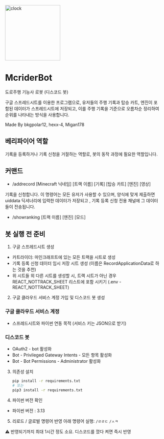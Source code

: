 <img width="180" height="180" alt="clock" src="https://github.com/user-attachments/assets/436dcff9-bd5d-49f5-a6d9-b5df92a73d27" />


# McriderBot
도로주행 기능사 로봇 (디스코드 봇)

구글 스프레드시트를 이용한 프로그램으로, 유저들의 주행 기록과 탑승 카트, 엔진이 포함된 데이터가 스프레드시트에 저장되고, 이를 주행 기록을 기준으로 오름차순 정리하여 순위를 나타내는 방식을 사용합니다.

Made By bkgpolar12, hexx-4, Migan178

## 베리파이어 역할
기록을 등록하거나 기록 신청을 거절하는 역할로, 봇의 동작 과정에 필요한 역할입니다.

## 커맨드
+ /addrecord [Minecraft 닉네임] [트랙 이름] [기록] [탑승 카트] [엔진] [영상]

기록을 신청합니다.
이 명령어는 모든 유저가 사용할 수 있으며, 양식에 맞게 제출하면 uiddata 딕셔너리에 입력한 데이터가 저장되고 , 기록 등록 신청 전용 채널에 그 데이터들이 전송됩니다.

+ /showranking [트랙 이름] [엔진] [모드]

## 봇 실행 전 준비
1. 구글 스프레드시트 생성
- 카트라이더: 마인크래프트에 있는 모든 트랙을 시트로 생성
- 기록 등록 신청 데이터 임시 저장 시트 생성 (이름은 RecordApplicationData로 하는 것을 추천)
- 위 시트들 외 다른 시트를 생성할 시, 트랙 시트가 아닌 경우 REACT_NOTTRACK_SHEET 리스트에 포함 시키기 (.env - REACT_NOTTRACK_SHEET)


2. 구글 클라우드 서비스 계정 가입 및 디스코드 봇 생성

### 구글 클라우드 서비스 계정
- 스프레드시트와 파이썬 연동 목적 (서비스 키는 JSON으로 받기)

### 디스코드 봇
- OAuth2 - bot 활성화
- Bot - Privileged Gateway Intents - 모든 항목 활성화
- Bot - Bot Permissions - Administrator 활성화



3. 의존성 설치  
   ```bash
   pip install -r requirements.txt
   # 또는
   pip3 install -r requirements.txt

4. 파이썬 버전 확인
- 파이썬 버전 : 3.13

5. 리로드 / 글로벌 명령어 반영
아래 명령어 실행:
`/ㄹㄹㄷ` `/ㅅㅋ`

:warning: 반영되기까지 최대 1시간 정도 소요.
디스코드를 껐다 켜면 즉시 반영
